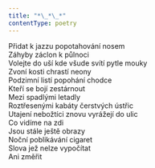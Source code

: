 ```yaml
---
title: "*\_*\_*"
contentType: poetry
---
```


<section>

Přidat k jazzu popotahování nosem  
Záhyby záclon k půlnoci  
Volejte do uší kde všude svítí pytle mouky  
Zvoní kosti chrastí neony  
Podzimní listí popohání chodce  
Kteří se bojí zestárnout  
Mezi spadlými letadly  
Roztřesenými kabáty čerstvých ústřic  
Utajení nebožtíci znovu vyrážejí do ulic  
Co vidíme na zdi  
Jsou stále ještě obrazy  
Noční poblikávání cigaret  
Slova jež nelze vypočítat  
Ani změřit

</section>
